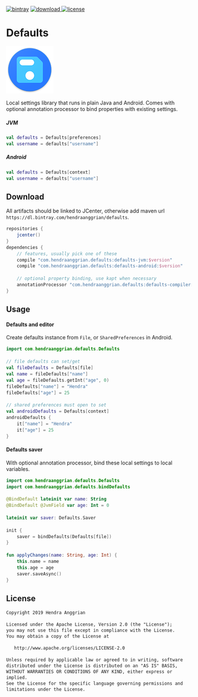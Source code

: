 [![bintray](https://img.shields.io/badge/bintray-defaults-brightgreen.svg)](https://bintray.com/hendraanggrian/defaults)
[![download](https://api.bintray.com/packages/hendraanggrian/defaults/defaults/images/download.svg) ](https://bintray.com/hendraanggrian/defaults/defaults/_latestVersion)
[![license](https://img.shields.io/badge/license-Apache--2.0-blue.svg)](http://www.apache.org/licenses/LICENSE-2.0)

Defaults
========
![icon](/art/defaults-small.png)

Local settings library that runs in plain Java and Android.
Comes with optional annotation processor to bind properties with existing settings.

##### JVM

```kotlin
val defaults = Defaults[preferences]
val username = defaults["username"]
```

##### Android

```kotlin
val defaults = Defaults[context]
val username = defaults["username"]
```

Download
--------
All artifacts should be linked to JCenter, otherwise add maven url `https://dl.bintray.com/hendraanggrian/defaults`.

```gradle
repositories {
    jcenter()
}
dependencies {
    // features, usually pick one of these
    compile "com.hendraanggrian.defaults:defaults-jvm:$version"
    compile "com.hendraanggrian.defaults:defaults-android:$version"

    // optional property binding, use kapt when necessary
    annotationProcessor "com.hendraanggrian.defaults:defaults-compiler:$version"
}
```

Usage
-----

#### Defaults and editor

Create defaults instance from `File`, or `SharedPreferences` in Android.

```kotlin
import com.hendraanggrian.defaults.Defaults

// file defaults can set/get
val fileDefaults = Defaults[file]
val name = fileDefaults["name"]
val age = fileDefaults.getInt("age", 0)
fileDefaults["name"] = "Hendra"
fileDefaults["age"] = 25

// shared preferences must open to set
val androidDefaults = Defaults[context]
androidDefaults {
    it["name"] = "Hendra"
    it["age"] = 25
}
```

#### Defaults saver

With optional annotation processor, bind these local settings to local variables.

```kotlin
import com.hendraanggrian.defaults.Defaults
import com.hendraanggrian.defaults.bindDefaults

@BindDefault lateinit var name: String
@BindDefault @JvmField var age: Int = 0

lateinit var saver: Defaults.Saver

init {
    saver = bindDefaults(Defaults[file])
}

fun applyChanges(name: String, age: Int) {
    this.name = name
    this.age = age
    saver.saveAsync()
}
```

License
-------
    Copyright 2019 Hendra Anggrian

    Licensed under the Apache License, Version 2.0 (the "License");
    you may not use this file except in compliance with the License.
    You may obtain a copy of the License at

       http://www.apache.org/licenses/LICENSE-2.0

    Unless required by applicable law or agreed to in writing, software
    distributed under the License is distributed on an "AS IS" BASIS,
    WITHOUT WARRANTIES OR CONDITIONS OF ANY KIND, either express or implied.
    See the License for the specific language governing permissions and
    limitations under the License.
